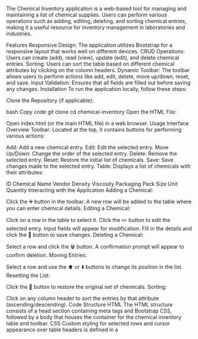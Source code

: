 The Chemical Inventory application is a web-based tool for managing and maintaining a list of chemical supplies. Users can perform various operations such as adding, editing, deleting, and sorting chemical entries, making it a useful resource for inventory management in laboratories and industries.

Features
Responsive Design: The application utilizes Bootstrap for a responsive layout that works well on different devices.
CRUD Operations: Users can create (add), read (view), update (edit), and delete chemical entries.
Sorting: Users can sort the table based on different chemical attributes by clicking on the column headers.
Dynamic Toolbar: The toolbar allows users to perform actions like add, edit, delete, move up/down, reset, and save.
Input Validation: Ensures that all fields are filled out before saving any changes.
Installation
To run the application locally, follow these steps:

Clone the Repository (if applicable):

bash
Copy code
git clone <repository-url>
cd chemical-inventory
Open the HTML File:

Open index.html (or the main HTML file) in a web browser.
Usage
Interface Overview
Toolbar: Located at the top, it contains buttons for performing various actions:

Add: Add a new chemical entry.
Edit: Edit the selected entry.
Move Up/Down: Change the order of the selected entry.
Delete: Remove the selected entry.
Reset: Restore the initial list of chemicals.
Save: Save changes made to the selected entry.
Table: Displays a list of chemicals with their attributes:

ID
Chemical Name
Vendor
Density
Viscosity
Packaging
Pack Size
Unit
Quantity
Interacting with the Application
Adding a Chemical:

Click the ➕ button in the toolbar.
A new row will be added to the table where you can enter chemical details.
Editing a Chemical:

Click on a row in the table to select it.
Click the ✏️ button to edit the selected entry. Input fields will appear for modification.
Fill in the details and click the 💾 button to save changes.
Deleting a Chemical:

Select a row and click the 🗑️ button. A confirmation prompt will appear to confirm deletion.
Moving Entries:

Select a row and use the ⬆️ or ⬇️ buttons to change its position in the list.
Resetting the List:

Click the 🔄 button to restore the original set of chemicals.
Sorting:

Click on any column header to sort the entries by that attribute (ascending/descending).
Code Structure
HTML
The HTML structure consists of a head section containing meta tags and Bootstrap CSS, followed by a body that houses the container for the chemical inventory table and toolbar.
CSS
Custom styling for selected rows and cursor appearance over table headers is defined in a <style> block.
JavaScript
Data Handling: Sample data is stored in the initialChemicals array, which is manipulated through various functions.
Event Listeners: Attached to buttons for handling user interactions and to table headers for sorting.
Functions:
renderTable(): Renders the table rows based on the chemicals array.
sortTable(key): Sorts the chemicals based on the clicked column.
selectRow(row, index): Handles row selection for editing and deletion.
toggleToolbarButtons(): Enables or disables toolbar buttons based on selection.
editRow(index): Prepares the selected row for editing.
validateInputs(inputs): Checks if all input fields are filled.
Conclusion
The Chemical Inventory application provides a user-friendly interface for managing chemical supplies effectively. With its responsive design, CRUD functionality, and sorting capabilities, it is an essential tool for any laboratory or industrial setting.

This documentation should give users a comprehensive understanding of how to use the Chemical Inventory application and the underlying code structure. Feel free to modify or expand upon this as necessary!






